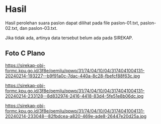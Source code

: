 # Hasil

Hasil perolehan suara paslon dapat dilihat pada file paslon-01.txt, paslon-02.txt, dan paslon-03.txt.

Jika tidak ada, artinya data tersebut belum ada pada SIREKAP.

## Foto C Plano

https://sirekap-obj-formc.kpu.go.id/3f8e/pemilu/ppwp/31/74/04/10/04/3174041004131-20240214-193227--b9f91a0c-7dac-440a-8c28-fbefcf88f63c.jpg

https://sirekap-obj-formc.kpu.go.id/3f8e/pemilu/ppwp/31/74/04/10/04/3174041004131-20240214-233128--8d832974-2416-4418-83d4-5fe51e8b06dc.jpg

https://sirekap-obj-formc.kpu.go.id/3f8e/pemilu/ppwp/31/74/04/10/04/3174041004131-20240214-233048--82fbdcea-a820-469e-ade8-26447e20d25a.jpg
